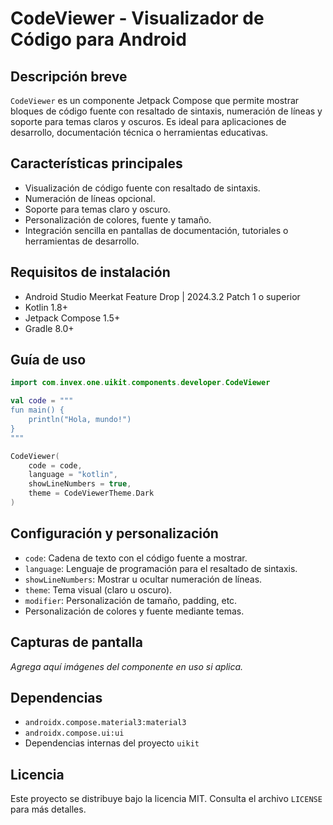 # CodeViewer - Visualizador de Código para Android

## Descripción breve
`CodeViewer` es un componente Jetpack Compose que permite mostrar bloques de código fuente con resaltado de sintaxis, numeración de líneas y soporte para temas claros y oscuros. Es ideal para aplicaciones de desarrollo, documentación técnica o herramientas educativas.

## Características principales
- Visualización de código fuente con resaltado de sintaxis.
- Numeración de líneas opcional.
- Soporte para temas claro y oscuro.
- Personalización de colores, fuente y tamaño.
- Integración sencilla en pantallas de documentación, tutoriales o herramientas de desarrollo.

## Requisitos de instalación
- Android Studio Meerkat Feature Drop | 2024.3.2 Patch 1 o superior
- Kotlin 1.8+
- Jetpack Compose 1.5+
- Gradle 8.0+

## Guía de uso
```kotlin
import com.invex.one.uikit.components.developer.CodeViewer

val code = """
fun main() {
    println("Hola, mundo!")
}
"""

CodeViewer(
    code = code,
    language = "kotlin",
    showLineNumbers = true,
    theme = CodeViewerTheme.Dark
)
```

## Configuración y personalización
- `code`: Cadena de texto con el código fuente a mostrar.
- `language`: Lenguaje de programación para el resaltado de sintaxis.
- `showLineNumbers`: Mostrar u ocultar numeración de líneas.
- `theme`: Tema visual (claro u oscuro).
- `modifier`: Personalización de tamaño, padding, etc.
- Personalización de colores y fuente mediante temas.

## Capturas de pantalla
_Agrega aquí imágenes del componente en uso si aplica._

## Dependencias
- `androidx.compose.material3:material3`
- `androidx.compose.ui:ui`
- Dependencias internas del proyecto `uikit`

## Licencia
Este proyecto se distribuye bajo la licencia MIT. Consulta el archivo `LICENSE` para más detalles.

